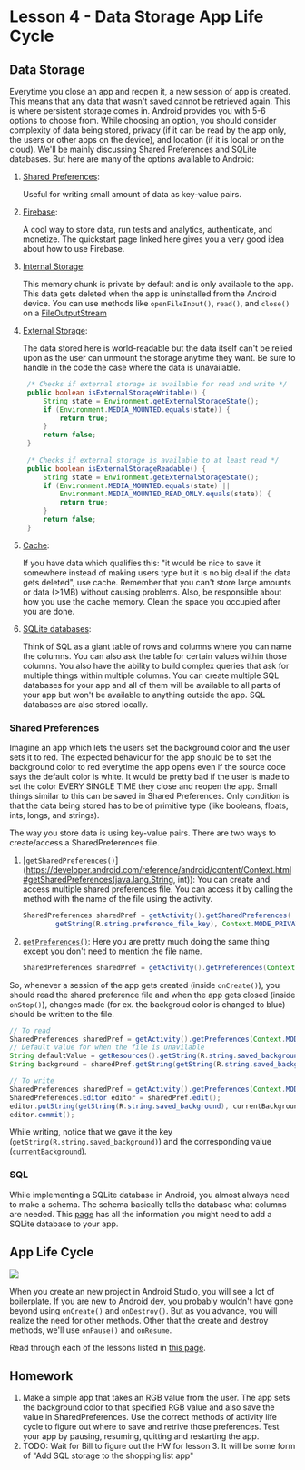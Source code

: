 # Lesson 4 - Data Storage App Life Cycle

##  Data Storage
Everytime you close an app and reopen it, a new session of app is created. This means that any data that wasn't saved cannot be retrieved again. This is where persistent storage comes in. Android provides you with 5-6 options to choose from. While choosing an option, you should consider complexity of data being stored, privacy (if it can be read by the app only, the users or other apps on the device), and location (if it is local or on the cloud). We'll be mainly discussing Shared Preferences and SQLite databases. But here are many of the options available to Android:

1. [Shared Preferences](https://developer.android.com/guide/topics/data/data-storage.html#pref):

   Useful for writing small amount of data as key-value pairs.
2. [Firebase](https://www.firebase.com/docs/android/quickstart.html):

   A cool way to store data, run tests and analytics, authenticate, and monetize. The quickstart page linked here gives you a very good idea about how to use Firebase.
3. [Internal Storage](https://developer.android.com/guide/topics/data/data-storage.html#filesInternal):

   This memory chunk is private by default and is only available to the app. This data gets deleted when the app is uninstalled from the Android device. You can use methods like `openFileInput()`, `read()`, and `close()` on a [FileOutputStream](https://developer.android.com/reference/java/io/FileOutputStream.html)
4. [External Storage](https://developer.android.com/guide/topics/data/data-storage.html#filesExternal):

   The data stored here is world-readable but the data itself can't be relied upon as the user can unmount the storage anytime they want. Be sure to handle in the code the case where the data is unavailable.
   ```java
    /* Checks if external storage is available for read and write */
    public boolean isExternalStorageWritable() {
        String state = Environment.getExternalStorageState();
        if (Environment.MEDIA_MOUNTED.equals(state)) {
            return true;
        }
        return false;
    }
    
    /* Checks if external storage is available to at least read */
    public boolean isExternalStorageReadable() {
        String state = Environment.getExternalStorageState();
        if (Environment.MEDIA_MOUNTED.equals(state) ||
            Environment.MEDIA_MOUNTED_READ_ONLY.equals(state)) {
            return true;
        }
        return false;
    }
   ```
5. [Cache](https://developer.android.com/reference/android/content/Context.html#getCacheDir()):

   If you have data which qualifies this: "it would be nice to save it somewhere instead of making users type but it is no big deal if the data gets deleted", use cache. Remember that you can't store large amounts or data (>1MB) without causing problems. Also, be responsible about how you use the cache memory. Clean the space you occupied after you are done.
6. [SQLite databases]():

   Think of SQL as a giant table of rows and columns where you can name the columns. You can also ask the table for certain values within those columns. You also have the ability to build complex queries that ask for multiple things within multiple columns. You can create multiple SQL databases for your app and all of them will be available to all parts of your app but won't be available to anything outside the app. SQL databases are also stored locally.

### Shared Preferences
Imagine an app which lets the users set the background color and the user sets it to red. The expected behaviour for the app should be to set the background color to red everytime the app opens even if the source code says the default color is white. It would be pretty bad if the user is made to set the color EVERY SINGLE TIME they close and reopen the app. Small things similar to this can be saved in Shared Preferences. Only condition is that the data being stored has to be of primitive type (like booleans, floats, ints, longs, and strings).

The way you store data is using key-value pairs. There are two ways to create/access a SharedPreferences file.

1. [`getSharedPreferences()`](https://developer.android.com/reference/android/content/Context.html#getSharedPreferences(java.lang.String, int)): You can create and access multiple shared preferences file. You can access it by calling the method with the name of the file using the activity.
    ```java
    SharedPreferences sharedPref = getActivity().getSharedPreferences(
            getString(R.string.preference_file_key), Context.MODE_PRIVATE);
    ```

2. [`getPreferences()`](https://developer.android.com/reference/android/app/Activity.html#getPreferences(int)): Here you are pretty much doing the same thing except you don't need to mention the file name.
    ```java
    SharedPreferences sharedPref = getActivity().getPreferences(Context.MODE_PRIVATE);
    ```

So, whenever a session of the app gets created (inside `onCreate()`), you should read the shared preference file and when the app gets closed (inside `onStop()`), changes made (for ex. the backgroud color is changed to blue) should be written to the file.

```java
// To read
SharedPreferences sharedPref = getActivity().getPreferences(Context.MODE_PRIVATE);
// Default value for when the file is unavilable
String defaultValue = getResources().getString(R.string.saved_background_default);
String background = sharedPref.getString(getString(R.string.saved_background), defaultValue);

// To write
SharedPreferences sharedPref = getActivity().getPreferences(Context.MODE_PRIVATE);
SharedPreferences.Editor editor = sharedPref.edit();
editor.putString(getString(R.string.saved_background), currentBackground);
editor.commit();
```
While writing, notice that we gave it the key (`getString(R.string.saved_background)`) and the corresponding value (`currentBackground`).

### SQL

While implementing a SQLite database in Android, you almost always need to make a schema. The schema basically tells the database what columns are needed. This [page](https://developer.android.com/training/basics/data-storage/databases.html) has all the information you might need to add a SQLite database to your app. 

## App Life Cycle

![](https://developer.android.com/images/training/basics/basic-lifecycle.png)

When you create an new project in Android Studio, you will see a lot of boilerplate. If you are new to Android dev, you probably wouldn't have gone beyond using `onCreate()` and `onDestroy()`. But as you advance, you will realize the need for other methods. Other that the create and destroy methods, we'll use `onPause()` and `onResume`.

Read through each of the lessons listed in [this page](https://developer.android.com/training/basics/activity-lifecycle/index.html).

## Homework

1. Make a simple app that takes an RGB value from the user. The app sets the background color to that specified RGB value and also save the value in SharedPreferences. Use the correct methods of activity life cycle to figure out where to save and retrive those preferences. Test your app by pausing, resuming, quitting and restarting the app.
2. TODO: Wait for Bill to figure out the HW for lesson 3. It will be some form of "Add SQL storage to the shopping list app"
